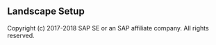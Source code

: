## Landscape Setup
Copyright (c) 2017-2018 SAP SE or an SAP affiliate company. All rights reserved.
